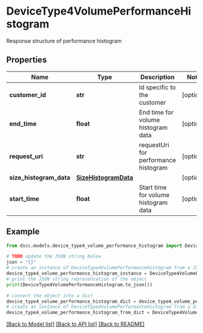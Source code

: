 # DeviceType4VolumePerformanceHistogram

Response structure of performance histogram

## Properties

Name | Type | Description | Notes
------------ | ------------- | ------------- | -------------
**customer_id** | **str** | Id specific to the customer | [optional] 
**end_time** | **float** | End time for volume histogram data | [optional] 
**request_uri** | **str** | requestUri for performance histogram | [optional] 
**size_histogram_data** | [**SizeHistogramData**](SizeHistogramData.md) |  | [optional] 
**start_time** | **float** | Start time for volume histogram data | [optional] 

## Example

```python
from dscc.models.device_type4_volume_performance_histogram import DeviceType4VolumePerformanceHistogram

# TODO update the JSON string below
json = "{}"
# create an instance of DeviceType4VolumePerformanceHistogram from a JSON string
device_type4_volume_performance_histogram_instance = DeviceType4VolumePerformanceHistogram.from_json(json)
# print the JSON string representation of the object
print(DeviceType4VolumePerformanceHistogram.to_json())

# convert the object into a dict
device_type4_volume_performance_histogram_dict = device_type4_volume_performance_histogram_instance.to_dict()
# create an instance of DeviceType4VolumePerformanceHistogram from a dict
device_type4_volume_performance_histogram_from_dict = DeviceType4VolumePerformanceHistogram.from_dict(device_type4_volume_performance_histogram_dict)
```
[[Back to Model list]](../README.md#documentation-for-models) [[Back to API list]](../README.md#documentation-for-api-endpoints) [[Back to README]](../README.md)


